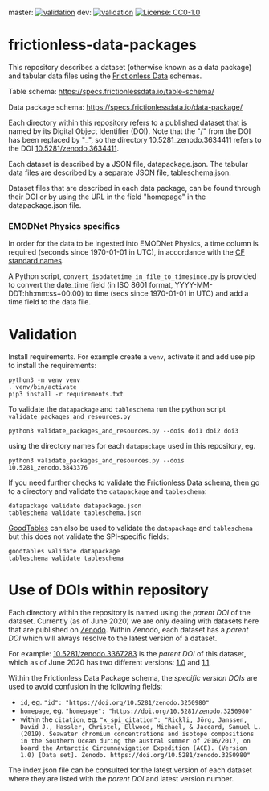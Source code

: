 master: [![validation](https://github.com/Swiss-Polar-Institute/frictionless-data-packages/workflows/validation/badge.svg?branch=master)](https://github.com/Swiss-Polar-Institute/frictionless-data-packages/actions?query=branch%3Amaster)
dev: [![validation](https://github.com/Swiss-Polar-Institute/frictionless-data-packages/workflows/validation/badge.svg?branch=dev)](https://github.com/Swiss-Polar-Institute/frictionless-data-packages/actions?query=branch%3Adev)
[![License: CC0-1.0](https://img.shields.io/badge/License-CC0--1.0-blue.svg)](https://creativecommons.org/publicdomain/zero/1.0/)

# frictionless-data-packages

This repository describes a dataset (otherwise known as a data package) and tabular data files using the [Frictionless Data](https://frictionlessdata.io/) schemas. 

Table schema: https://specs.frictionlessdata.io/table-schema/

Data package schema: https://specs.frictionlessdata.io/data-package/

Each directory within this repository refers to a published dataset that is named by its Digital Object Identifier (DOI). Note that the "/" from the DOI has been replaced by "_", so the directory 10.5281_zenodo.3634411 refers to the DOI [10.5281/zenodo.3634411](https:doi.org/10.5281/zenodo.3634411).

Each dataset is described by a JSON file, datapackage.json. The tabular data files are described by a separate JSON file, tableschema.json.

Dataset files that are described in each data package, can be found through their DOI or by using the URL in the field "homepage" in the datapackage.json file.

### EMODNet Physics specifics
In order for the data to be ingested into EMODNet Physics, a time column is required (seconds since 1970-01-01 in UTC), in accordance with the [CF standard names](https://cfconventions.org/standard-names.html).

A Python script, `convert_isodatetime_in_file_to_timesince.py` is provided to convert the date_time field (in ISO 8601 format, YYYY-MM-DDT:hh:mm:ss+00:00) to time (secs since 1970-01-01 in UTC) and add a time field to the data file. 

# Validation

Install requirements. For example create a `venv`, activate it and add use pip to install the requirements:
```
python3 -m venv venv
. venv/bin/activate
pip3 install -r requirements.txt
```

To validate the `datapackage` and `tableschema` run the python script `validate_packages_and_resources.py`
```
python3 validate_packages_and_resources.py --dois doi1 doi2 doi3
```
using the directory names for each `datapackage` used in this repository, eg.
```
python3 validate_packages_and_resources.py --dois 10.5281_zenodo.3843376
```

If you need further checks to validate the Frictionless Data schema, then go to a directory and validate the `datapackage` and `tableschema`:
```
datapackage validate datapackage.json
tableschema validate tableschema.json
```

[GoodTables](https://frictionlessdata.io/tooling/goodtables/) can also be used to validate the `datapackage` and `tableschema` but this does not validate the SPI-specific fields: 
```
goodtables validate datapackage
tableschema validate tableschema
```
# Use of DOIs within repository

Each directory within the repository is named using the *parent DOI* of the dataset. Currently (as of June 2020) we are only dealing with datasets here that are published on [Zenodo](https://zenodo.org/communities/spi-ace?page=1&size=200). Within Zenodo, each dataset has a *parent DOI* which will always resolve to the latest version of a dataset. 

For example: [10.5281/zenodo.3367283](https://doi.org/10.5281/zenodo.3367283) is the *parent DOI* of this dataset, which as of June 2020 has two different versions: [1.0](https://doi.org/10.5281/zenodo.3367284) and [1.1](https://doi.org/10.5281/zenodo.3895704).

Within the Frictionless Data Package schema, the *specific version DOIs* are used to avoid confusion in the following fields: 
- ```id```, eg. ```"id": "https://doi.org/10.5281/zenodo.3250980"```
- ```homepage```, eg. ```"homepage": "https://doi.org/10.5281/zenodo.3250980"```
- within the ```citation```, eg. ```"x_spi_citation": "Rickli, Jörg, Janssen, David J., Hassler, Christel, Ellwood, Michael, & Jaccard, Samuel L. (2019). Seawater chromium concentrations and isotope compositions in the Southern Ocean during the austral summer of 2016/2017, on board the Antarctic Circumnavigation Expedition (ACE). (Version 1.0) [Data set]. Zenodo. https://doi.org/10.5281/zenodo.3250980"```

The index.json file can be consulted for the latest version of each dataset where they are listed with the *parent DOI* and latest version number. 
